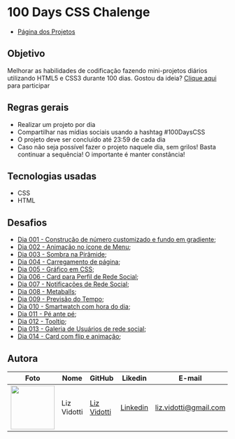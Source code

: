 # 100 Days CSS Chalenge
* [Página dos Projetos](https://lizvidotti91.github.io/100-days-css-chalenge/)

## Objetivo

Melhorar as habilidades de codificação fazendo mini-projetos diários utilizando HTML5 e CSS3 durante 100 dias.
Gostou da ideia? [Clique aqui](https://100dayscss.com/) para participar

## Regras gerais

*   Realizar um projeto por dia
*   Compartilhar nas mídias sociais usando a hashtag #100DaysCSS
*   O projeto deve ser concluído até 23:59 de cada dia
* Caso não seja possível fazer o projeto naquele dia, sem grilos! Basta continuar a sequência! O importante é manter constância!

## Tecnologias usadas

*   CSS
*   HTML

## Desafios

*   [Dia 001 - Construção de número customizado e fundo em gradiente](https://github.com/lizvidotti91/100-days-css-chalenge/tree/main/Dia%20001); 
* [Dia 002 - Animação no ícone de Menu](https://github.com/lizvidotti91/100-days-css-chalenge/tree/main/Dia%20002); 
* [Dia 003 - Sombra na Pirâmide](https://github.com/lizvidotti91/100-days-css-chalenge/tree/main/Dia%20003); 
* [Dia 004 - Carregamento de página](https://github.com/lizvidotti91/100-days-css-chalenge/tree/main/Dia%20004); 
* [Dia 005 - Gráfico em CSS](https://github.com/lizvidotti91/100-days-css-chalenge/tree/main/Dia%20005); 
* [Dia 006 - Card para Perfil de Rede Social](https://github.com/lizvidotti91/100-days-css-chalenge/tree/main/Dia%20006); 
* [Dia 007 - Notificações de Rede Social](https://github.com/lizvidotti91/100-days-css-chalenge/tree/main/Dia%20007); 
* [Dia 008 - Metaballs](https://github.com/lizvidotti91/100-days-css-chalenge/tree/main/Dia%20008); 
* [Dia 009 - Previsão do Tempo](https://github.com/lizvidotti91/100-days-css-chalenge/tree/main/Dia%20009); 
* [Dia 010 - Smartwatch com hora do dia](https://github.com/lizvidotti91/100-days-css-chalenge/tree/main/Dia%20010); 
* [Dia 011 - Pé ante pé](https://github.com/lizvidotti91/100-days-css-chalenge/tree/main/Dia%20011); 
* [Dia 012 - Tooltip](https://github.com/lizvidotti91/100-days-css-chalenge/tree/main/Dia%20012); 
* [Dia 013 - Galeria de Usuários de rede social](https://github.com/lizvidotti91/100-days-css-chalenge/tree/main/Dia%20013); 
* [Dia 014 - Card com flip e animação](https://github.com/lizvidotti91/100-days-css-chalenge/tree/main/Dia%20014); 

## Autora

| Foto                                       | Nome        | GitHub                                         | Likedin                                                 | E-mail                |
| ------------------------------------------ | ----------- | ---------------------------------------------- | ------------------------------------------------------- | --------------------- |
| <img src="https://github.com/lizvidotti91.png" width="100px"> | Liz Vidotti | [Liz Vidotti](https://github.com/lizvidotti91) | [Linkedin](https://www.linkedin.com/in/elisetevidotti/) | liz.vidotti@gmail.com |
